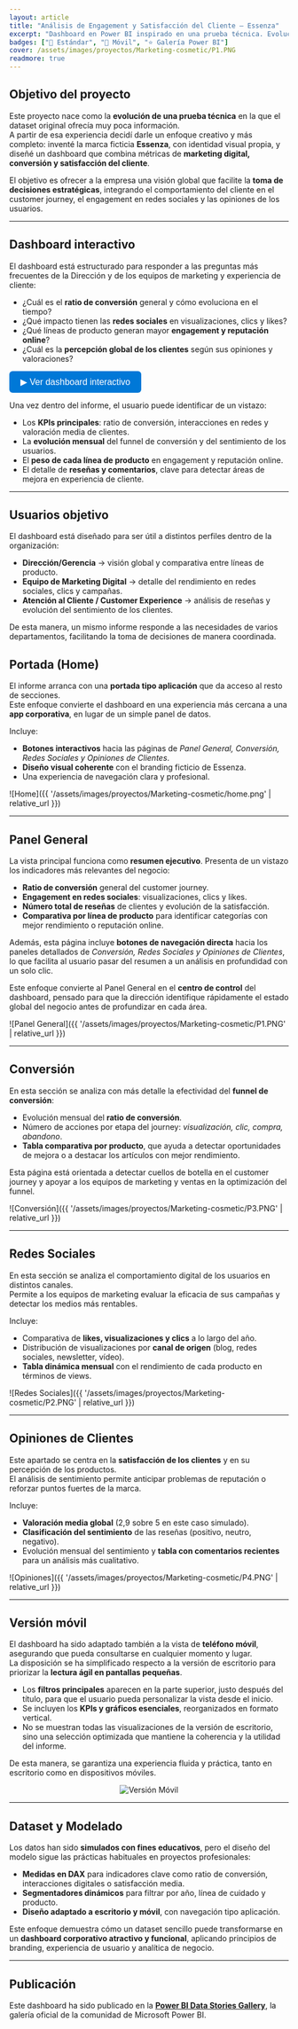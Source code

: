 ```yaml
---
layout: article
title: "Análisis de Engagement y Satisfacción del Cliente – Essenza"
excerpt: "Dashboard en Power BI inspirado en una prueba técnica. Evoluciona hacia un panel corporativo con branding propio, navegación tipo app y versión móvil optimizada para analizar engagement digital, conversión y satisfacción del cliente en una marca ficticia de cosmética."
badges: ["🔵 Estándar", "📱 Móvil", "⭐ Galería Power BI"]
cover: /assets/images/proyectos/Marketing-cosmetic/P1.PNG
readmore: true
---
```


## Objetivo del proyecto  

Este proyecto nace como la **evolución de una prueba técnica** en la que el dataset original ofrecía muy poca información.  
A partir de esa experiencia decidí darle un enfoque creativo y más completo: inventé la marca ficticia **Essenza**, con identidad visual propia, y diseñé un dashboard que combina métricas de **marketing digital, conversión y satisfacción del cliente**.  

El objetivo es ofrecer a la empresa una visión global que facilite la **toma de decisiones estratégicas**, integrando el comportamiento del cliente en el customer journey, el engagement en redes sociales y las opiniones de los usuarios.  

---

## Dashboard interactivo  

El dashboard está estructurado para responder a las preguntas más frecuentes de la Dirección y de los equipos de marketing y experiencia de cliente:  

- ¿Cuál es el **ratio de conversión** general y cómo evoluciona en el tiempo?  
- ¿Qué impacto tienen las **redes sociales** en visualizaciones, clics y likes?  
- ¿Qué líneas de producto generan mayor **engagement y reputación online**?  
- ¿Cuál es la **percepción global de los clientes** según sus opiniones y valoraciones?  

<button onclick="document.getElementById('pbiframe').style.display='block'; this.style.display='none';" style="padding:10px 20px; background:#0078D7; color:white; border:none; border-radius:6px; cursor:pointer; font-size:16px;">
  ▶ Ver dashboard interactivo
</button>

<div id="pbiframe" style="display:none; margin-top:20px; position:relative; padding-bottom:65%; height:0; overflow:hidden;">
  <iframe 
    title="Cosmetic_Project_PBI-V2" 
    src="https://app.powerbi.com/view?r=eyJrIjoiMGQ4ODk0NDgtYzZiOC00YWU1LWJmZGItODk4MjgwNWJjMjUyIiwidCI6IjY4NTE5ZTQ4LTgzZjMtNDM1Zi1hMzhhLTFhN2FhNzdiYTk4NyIsImMiOjh9" 
    frameborder="0" allowFullScreen="true"
    style="position:absolute; top:0; left:0; width:100%; height:100%;">
  </iframe>
</div>

Una vez dentro del informe, el usuario puede identificar de un vistazo:  

- Los **KPIs principales**: ratio de conversión, interacciones en redes y valoración media de clientes.  
- La **evolución mensual** del funnel de conversión y del sentimiento de los usuarios.  
- El **peso de cada línea de producto** en engagement y reputación online.  
- El detalle de **reseñas y comentarios**, clave para detectar áreas de mejora en experiencia de cliente.  

---

## Usuarios objetivo  

El dashboard está diseñado para ser útil a distintos perfiles dentro de la organización:  

- **Dirección/Gerencia** → visión global y comparativa entre líneas de producto.  
- **Equipo de Marketing Digital** → detalle del rendimiento en redes sociales, clics y campañas.  
- **Atención al Cliente / Customer Experience** → análisis de reseñas y evolución del sentimiento de los clientes.  

De esta manera, un mismo informe responde a las necesidades de varios departamentos, facilitando la toma de decisiones de manera coordinada.  


## Portada (Home)  

El informe arranca con una **portada tipo aplicación** que da acceso al resto de secciones.  
Este enfoque convierte el dashboard en una experiencia más cercana a una **app corporativa**, en lugar de un simple panel de datos.  

Incluye:  
- **Botones interactivos** hacia las páginas de *Panel General, Conversión, Redes Sociales y Opiniones de Clientes*.  
- **Diseño visual coherente** con el branding ficticio de Essenza.  
- Una experiencia de navegación clara y profesional.  

![Home]({{ '/assets/images/proyectos/Marketing-cosmetic/home.png' | relative_url }})

---

## Panel General  

La vista principal funciona como **resumen ejecutivo**. Presenta de un vistazo los indicadores más relevantes del negocio:  

- **Ratio de conversión** general del customer journey.  
- **Engagement en redes sociales**: visualizaciones, clics y likes.  
- **Número total de reseñas** de clientes y evolución de la satisfacción.  
- **Comparativa por línea de producto** para identificar categorías con mejor rendimiento o reputación online.  

Además, esta página incluye **botones de navegación directa** hacia los paneles detallados de *Conversión, Redes Sociales y Opiniones de Clientes*, lo que facilita al usuario pasar del resumen a un análisis en profundidad con un solo clic.  

Este enfoque convierte al Panel General en el **centro de control** del dashboard, pensado para que la dirección identifique rápidamente el estado global del negocio antes de profundizar en cada área.  

![Panel General]({{ '/assets/images/proyectos/Marketing-cosmetic/P1.PNG' | relative_url }})


---

## Conversión  

En esta sección se analiza con más detalle la efectividad del **funnel de conversión**:  

- Evolución mensual del **ratio de conversión**.  
- Número de acciones por etapa del journey: *visualización, clic, compra, abandono*.  
- **Tabla comparativa por producto**, que ayuda a detectar oportunidades de mejora o a destacar los artículos con mejor rendimiento.  

Esta página está orientada a detectar cuellos de botella en el customer journey y apoyar a los equipos de marketing y ventas en la optimización del funnel.  

![Conversión]({{ '/assets/images/proyectos/Marketing-cosmetic/P3.PNG' | relative_url }})

---

## Redes Sociales  

En esta sección se analiza el comportamiento digital de los usuarios en distintos canales.  
Permite a los equipos de marketing evaluar la eficacia de sus campañas y detectar los medios más rentables.  

Incluye:  
- Comparativa de **likes, visualizaciones y clics** a lo largo del año.  
- Distribución de visualizaciones por **canal de origen** (blog, redes sociales, newsletter, vídeo).  
- **Tabla dinámica mensual** con el rendimiento de cada producto en términos de views.  

![Redes Sociales]({{ '/assets/images/proyectos/Marketing-cosmetic/P2.PNG' | relative_url }})

---

## Opiniones de Clientes  

Este apartado se centra en la **satisfacción de los clientes** y en su percepción de los productos.  
El análisis de sentimiento permite anticipar problemas de reputación o reforzar puntos fuertes de la marca.  

Incluye:  
- **Valoración media global** (2,9 sobre 5 en este caso simulado).  
- **Clasificación del sentimiento** de las reseñas (positivo, neutro, negativo).  
- Evolución mensual del sentimiento y **tabla con comentarios recientes** para un análisis más cualitativo.  

![Opiniones]({{ '/assets/images/proyectos/Marketing-cosmetic/P4.PNG' | relative_url }})

---

## Versión móvil  

El dashboard ha sido adaptado también a la vista de **teléfono móvil**, asegurando que pueda consultarse en cualquier momento y lugar.  
La disposición se ha simplificado respecto a la versión de escritorio para priorizar la **lectura ágil en pantallas pequeñas**.  

- Los **filtros principales** aparecen en la parte superior, justo después del título, para que el usuario pueda personalizar la vista desde el inicio.  
- Se incluyen los **KPIs y gráficos esenciales**, reorganizados en formato vertical.  
- No se muestran todas las visualizaciones de la versión de escritorio, sino una selección optimizada que mantiene la coherencia y la utilidad del informe.  

De esta manera, se garantiza una experiencia fluida y práctica, tanto en escritorio como en dispositivos móviles.  

<p align="center">
  <img src="{{ '/assets/images/proyectos/Marketing-cosmetic/App-Essenza.gif' | relative_url }}" 
       alt="Versión Móvil" 
       style="max-width:30%; height:auto;">
</p>




---

## Dataset y Modelado  

Los datos han sido **simulados con fines educativos**, pero el diseño del modelo sigue las prácticas habituales en proyectos profesionales:  

- **Medidas en DAX** para indicadores clave como ratio de conversión, interacciones digitales o satisfacción media.  
- **Segmentadores dinámicos** para filtrar por año, línea de cuidado y producto.  
- **Diseño adaptado a escritorio y móvil**, con navegación tipo aplicación.  

Este enfoque demuestra cómo un dataset sencillo puede transformarse en un **dashboard corporativo atractivo y funcional**, aplicando principios de branding, experiencia de usuario y analítica de negocio.

---

## Publicación  

Este dashboard ha sido publicado en la [**Power BI Data Stories Gallery**](https://community.fabric.microsoft.com/t5/Data-Stories-Gallery/Essenza-Dashboard-de-Engagement-y-Satisfacci%C3%B3n-del-Cliente/td-p/4820550), la galería oficial de la comunidad de Microsoft Power BI.  





